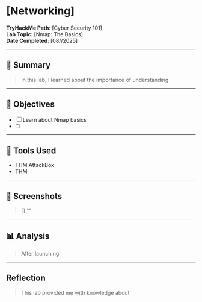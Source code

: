 # [Networking]

**TryHackMe Path**: [Cyber Security 101]  
**Lab Topic**: [Nmap: The Basics]  
**Date Completed**: [08//2025]

---

## 🧠 Summary

> In this lab, I learned about the importance of understanding


---

## 🎯 Objectives
- [ ] Learn about Nmap basics
- [ ]
     
---

## 🧰 Tools Used
- THM AttackBox
- THM 
  
---

## 📸 Screenshots

> [] ""


---

## 📊 Analysis

> After launching



---

## Reflection

> This lab provided me with knowledge about 


